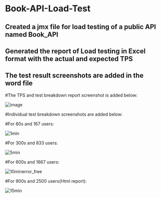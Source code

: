# Book-API-Load-Test
## Created a jmx file for load testing of a public API named Book_API
## Generated the report of Load testing in Excel format with the actual and expected TPS
## The test result screenshots are added in the word file

#The TPS and test breakdown report screenshot is added below:

![image](https://user-images.githubusercontent.com/47983558/176115828-feb528f8-8218-41ee-b2ec-a0a4f6d55bf7.png)


#Individual test breakdown screenshots are added below:

#For 60s and 167 users:

![1min](https://user-images.githubusercontent.com/47983558/176115290-95b2963e-ea9e-468a-9672-cdc5455074b5.PNG)


#For 300s and 833 users:

![5min](https://user-images.githubusercontent.com/47983558/176115370-277a9292-d6ce-4fc9-bee1-924acd727095.PNG)


#For 600s and 1667 users:

![10minerror_free](https://user-images.githubusercontent.com/47983558/176115473-979cb1c3-d438-4e06-8d69-5812e92f68f4.PNG)


#For 900s and 2500 users(Html report):

![15min](https://user-images.githubusercontent.com/47983558/176115571-6e2dd347-2d28-4b55-a123-1aac197be872.PNG)
